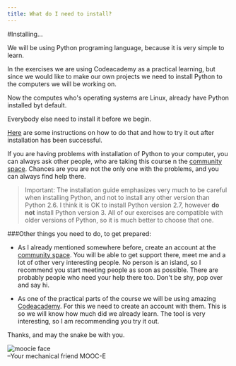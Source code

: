 ```yaml
---
title: What do I need to install?
---
```

#Installing...

We will be using Python programing language, because it is very simple to learn. 
 
In the exercises we are using Codeacademy as a practical learning, but since we would like to make our own projects we need to install Python to the computers we will be working on.

Now the computes who's operating systems are Linux, already have Python installed byt default. 
 
Everybody else need to install it before we begin.

[Here](http://ocw.mit.edu/courses/electrical-engineering-and-computer-science/6-189-a-gentle-introduction-to-programming-using-python-january-iap-2011/lectures/MIT6_189IAP11_start.pdf) are some instructions on how to do that and how to try it out after installation has been successful.

If you are having problems with installation of Python to your computer, you can always ask other people, who are taking this course n the [community space](http://discourse.p2pu.org/c/gentle-introduction-to-python). Chances are you are not the only one with the problems, and you can always find help there. 

> Important: The installation guide emphasizes very much to be careful when installing Python, and not to install any other version than Python 2.6. I think it is OK to install Python version 2.7, however __do not__ install Python version 3. All of our exercises are compatible with older versions of Python, so it is much better to choose that one.


###Other things you need to do, to get prepared:   
  
* As I already mentioned somewhere before, create an account at the [community space](http://discourse.p2pu.org/c/gentle-introduction-to-python). You will be able to get support there, meet me and a lot of other very interesting people. No person is an island, so I recommend you start meeting people as soon as possible. There are probably people who need your help there too. Don't be shy, pop over and say hi. 
 
* As one of the practical parts of the course we will be using amazing [Codeacademy](http://www.codecademy.com/#!/exercises/0). For this we need to create an account with them. This is so we will know how much did we already learn. The tool is very interesting, so I am recommending you try it out.
 
 
 Thanks, and may the snake be with you.

![moocie face]({{site.baseurl}}{{site.img}}moocie-mug.jpg)  
–Your mechanical friend MOOC-E



